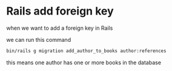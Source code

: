 # Rails add foreign key

when we want to add a foreign key in Rails

we can run this command

```bash
bin/rails g migration add_author_to_books author:references
```

this means one author has one or more books in the database